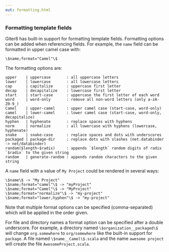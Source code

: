 ```yaml
---
out: formatting.html
---
```


### Formatting template fields

Giter8 has built-in support for formatting template fields. Formatting options
can be added when referencing fields. For example, the `name` field can be
formatted in upper camel case with:

    \$name;format="Camel"\$

The formatting options are:

    upper    | uppercase       : all uppercase letters
    lower    | lowercase       : all lowercase letters
    cap      | capitalize      : uppercase first letter
    decap    | decapitalize    : lowercase first letter
    start    | start-case      : uppercase the first letter of each word
    word     | word-only       : remove all non-word letters (only a-zA-Z0-9_)
    Camel    | upper-camel     : upper camel case (start-case, word-only)
    camel    | lower-camel     : lower camel case (start-case, word-only, decapitalize)
    hyphen   | hyphenate       : replace spaces with hyphens
    norm     | normalize       : all lowercase with hyphens (lowercase, hyphenate)
    snake    | snake-case      : replace spaces and dots with underscores
    packaged | package-dir     : replace dots with slashes (net.databinder -> net/databinder)
    random($length~$radix)     : appends `$length` random digits of radix `$radix` to the given string
    random   | generate-random : appends random characters to the given string

A `name` field with a value of `My Project` could be rendered in several ways:

    \$name\$ -> "My Project"
    \$name;format="camel"\$ -> "myProject"
    \$name;format="Camel"\$ -> "MyProject"
    \$name;format="normalize"\$ -> "my-project"
    \$name;format="lower,hyphen"\$ -> "my-project"

Note that multiple format options can be specified (comma-separated) which will
be applied in the order given.

For file and directory names a format option can be specified after a double
underscore. For example, a directory named `\$organization__packaged\$` will
change `org.somewhere` to `org/somewhere` like the built-in support for
`package`. A file named `\$name__Camel\$.scala` and the name `awesome project`
will create the file `AwesomeProject.scala`.

